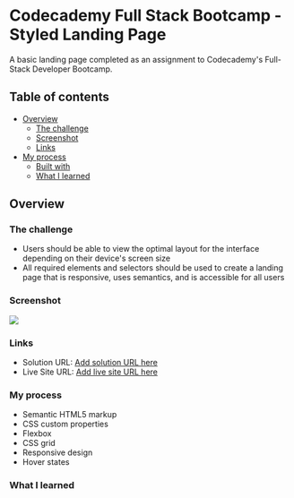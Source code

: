 # Codecademy Full Stack Bootcamp - Styled Landing Page
A basic landing page completed as an assignment to Codecademy's Full-Stack Developer Bootcamp. 

## Table of contents

- [Overview](#overview)
    - [The challenge](#the-challenge)
    - [Screenshot](#screenshot)
    - [Links](#links)
- [My process](#my-process)
    - [Built with](#built-with)
    - [What I learned](#what-i-learned)

## Overview

### The challenge

- Users should be able to view the optimal layout for the interface depending on their device's screen size 
- All required elements and selectors should be used to create a landing page that is responsive, uses semantics, and is accessible for all users

### Screenshot

![](./screenshot.jpeg)

### Links

- Solution URL: [Add solution URL here]()
- Live Site URL: [Add live site URL here]()

### My process

- Semantic HTML5 markup
- CSS custom properties
- Flexbox
- CSS grid
- Responsive design 
- Hover states 

### What I learned

